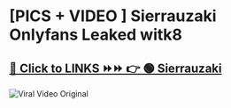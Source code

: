 
 # [PICS + VIDEO ] Sierrauzaki Onlyfans Leaked witk8

## <h2><a href="https://clipsfans.com/Sierrauzaki&ref=git">🔗 Click to LINKS ⏩⏩ 👉 🟢 Sierrauzaki </a></h2>

<a href="https://clipsfans.com/Sierrauzaki&ref=git" rel="nofollow" data-target="animated-image.originalLink"><img src="https://i.ibb.co.com/xMMVF88/686577567.gif" alt="Viral Video Original" style="max-width: 100%; display: inline-block;" data-target="animated-image.originalImage"></a>

